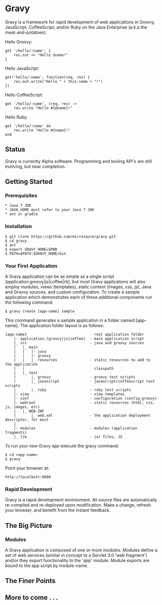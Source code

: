 
Gravy
===

Gravy is a framework for rapid development of web applications in Groovy, JavaScript, CoffeeScript, and/or Ruby 
on the Java Enterprise (a.k.a the meat-and-potatoes).  

Hello Groovy:

	get '/hello/:name', { 
		res.out << "Hello $name!"
	}

Hello JavaScript:

	get('hello/:name', function(req, res) {
		res.out.write("Hello " + this.name + "!")
	})

Hello CoffeeScript:

	get '/hello/:name', (req, res) ->
		res.write "Hello #{@name}!"
		
Hello Ruby:

	get '/hello/:name' do
		res.write "Hello #{name}!"
	end	
		
## Status

Gravy is currently Alpha software.  Programming and tooling API's are still evolving, but near completion. 

## Getting Started

### Prerequisites

	* Java 7 JDK
	* JAVA_HOME must refer to your Java 7 JDK
	* ant or gradle

### Installation

	$ git clone https://github.com/microsauce/gravy.git
	$ cd gravy
	$ ant
	$ export GRAVY_HOME=$PWD
	$ PATH=$PATH:$GRAVY_HOME/bin

### Your First Application

A Gravy application can be as simple as a single script (application.groovy|js|coffee|rb), but most Gravy 
applications will also employ modules, views (templates), static content (images, css, js), Java and 
Groovy sources, and custom configuration. To create a sample application which demonstrates each of 
these additional components run the following command:

	$ gravy create [app-name] sample

This command generates a sample application in a folder named [app-name].  The application folder layout 
is as follows:

	[app-name]                             - root application folder
	    |- application.(groovy|js|coffee)  - main application script
	    |_ src                             - java and groovy sources   
	    |   |_ main
	    |   |   |- java
	    |   |   |- groovy
	    |   |   |_ resources               - static resources to add to the application 
	    |   |                                classpath
	    |   |_ test 
	    |       |_ groovy                  - groovy test scripts
	    |       |_ javascript              - javascript/coffeescript test scripts
	    |       |_ ruby                    - ruby test scripts
	    |- view                            - view templates
	    |- conf                            - configuration (config.groovy)
	    |- webroot                         - static resources (html, css, js, images, etc)
	    |   |_ WEB-INF         
	    |       |_ web.xml                 - the application deployment descriptor, for most
	    |
	    |- modules                         - modules (application fragments)
	    |_ lib                             - jar files, JS

To run your new Gravy app execute the gravy command:

	$ cd <app-name>
	$ gravy

Point your browser at:

	http://localhost:8080

### Rapid Development

Gravy is a rapid development environment.  All source files are automatically re-compiled and re-deployed upon 
modification.  Make a change, refresh your browser, and benefit from the instant feedback.

## The Big Picture

### Modules

A Gravy application is composed of one or more modules.  Modules define a set of web services (similar in concept 
to a Servlet 3.0 'web fragment') and/or they export functionality to the 'app' module.  Module exports are bound to 
the app script by module-name.

## The Finer Points



## More to come . . .